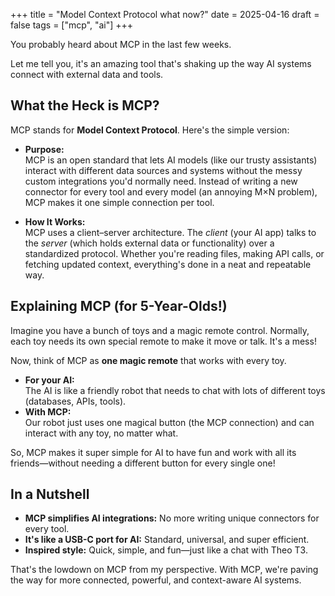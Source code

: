 +++
title = "Model Context Protocol what now?"
date = 2025-04-16
draft = false
tags = ["mcp", "ai"]
+++

You probably heard about MCP in the last few weeks.

Let me tell you, it's an amazing tool that's shaking up the way AI systems connect with external data and tools.

## What the Heck is MCP?  

MCP stands for **Model Context Protocol**. Here's the simple version:

- **Purpose:**  
  MCP is an open standard that lets AI models (like our trusty assistants) interact with different data sources and systems without the messy custom integrations you'd normally need. Instead of writing a new connector for every tool and every model (an annoying M×N problem), MCP makes it one simple connection per tool.

- **How It Works:**  
  MCP uses a client–server architecture. The *client* (your AI app) talks to the *server* (which holds external data or functionality) over a standardized protocol. Whether you're reading files, making API calls, or fetching updated context, everything's done in a neat and repeatable way.  


## Explaining MCP (for 5-Year-Olds!)

Imagine you have a bunch of toys and a magic remote control. Normally, each toy needs its own special remote to make it move or talk. It's a mess! 

Now, think of MCP as **one magic remote** that works with every toy.  
- **For your AI:**  
  The AI is like a friendly robot that needs to chat with lots of different toys (databases, APIs, tools).  
- **With MCP:**  
  Our robot just uses one magical button (the MCP connection) and can interact with any toy, no matter what.  

So, MCP makes it super simple for AI to have fun and work with all its friends—without needing a different button for every single one!

## In a Nutshell

- **MCP simplifies AI integrations:** No more writing unique connectors for every tool.
- **It's like a USB-C port for AI:** Standard, universal, and super efficient.
- **Inspired style:** Quick, simple, and fun—just like a chat with Theo T3.

That's the lowdown on MCP from my perspective. With MCP, we're paving the way for more connected, powerful, and context-aware AI systems.


